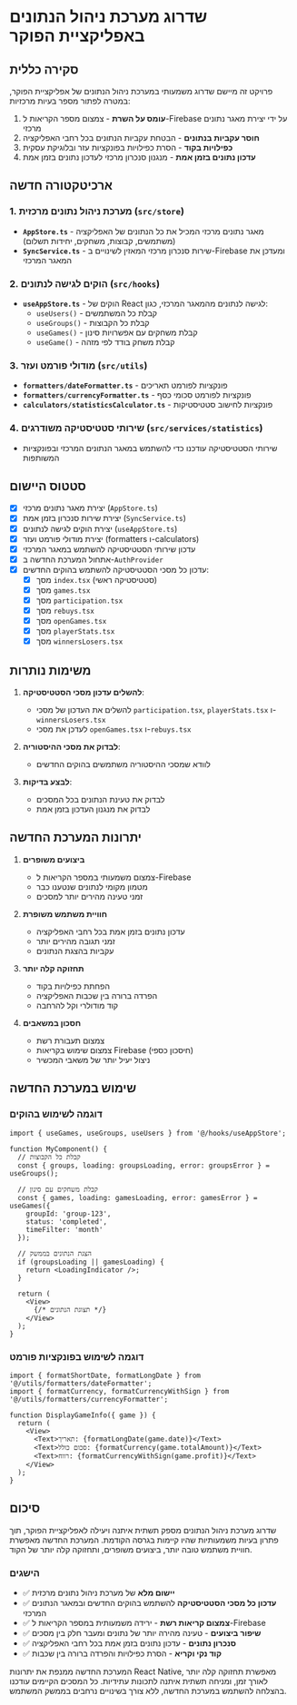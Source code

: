 # שדרוג מערכת ניהול הנתונים באפליקציית הפוקר

## סקירה כללית

פרויקט זה מיישם שדרוג משמעותי במערכת ניהול הנתונים של אפליקציית הפוקר, במטרה לפתור מספר בעיות מרכזיות:

1. **עומס על השרת** - צמצום מספר הקריאות ל-Firebase על ידי יצירת מאגר נתונים מרכזי
2. **חוסר עקביות בנתונים** - הבטחת עקביות הנתונים בכל רחבי האפליקציה
3. **כפילויות בקוד** - הסרת כפילויות בפונקציות עזר ובלוגיקת עסקית
4. **עדכון נתונים בזמן אמת** - מנגנון סנכרון מרכזי לעדכון נתונים בזמן אמת

## ארכיטקטורה חדשה

### 1. מערכת ניהול נתונים מרכזית (`src/store`)

- **`AppStore.ts`** - מאגר נתונים מרכזי המכיל את כל הנתונים של האפליקציה (משתמשים, קבוצות, משחקים, יחידות תשלום)
- **`SyncService.ts`** - שירות סנכרון מרכזי המאזין לשינויים ב-Firebase ומעדכן את המאגר המרכזי

### 2. הוקים לגישה לנתונים (`src/hooks`)

- **`useAppStore.ts`** - הוקים של React לגישה לנתונים מהמאגר המרכזי, כגון:
  - `useUsers()` - קבלת כל המשתמשים
  - `useGroups()` - קבלת כל הקבוצות
  - `useGames()` - קבלת משחקים עם אפשרויות סינון
  - `useGame()` - קבלת משחק בודד לפי מזהה

### 3. מודולי פורמט ועזר (`src/utils`)

- **`formatters/dateFormatter.ts`** - פונקציות לפורמט תאריכים
- **`formatters/currencyFormatter.ts`** - פונקציות לפורמט סכומי כסף
- **`calculators/statisticsCalculator.ts`** - פונקציות לחישוב סטטיסטיקות

### 4. שירותי סטטיסטיקה משודרגים (`src/services/statistics`)

- שירותי הסטטיסטיקה עודכנו כדי להשתמש במאגר הנתונים המרכזי ובפונקציות המשותפות

## סטטוס היישום

- [x] יצירת מאגר נתונים מרכזי (`AppStore.ts`)
- [x] יצירת שירות סנכרון בזמן אמת (`SyncService.ts`)
- [x] יצירת הוקים לגישה לנתונים (`useAppStore.ts`)
- [x] יצירת מודולי פורמט ועזר (formatters ו-calculators)
- [x] עדכון שירותי הסטטיסטיקה להשתמש במאגר המרכזי
- [x] אתחול המערכת החדשה ב-`AuthProvider`
- [x] עדכון כל מסכי הסטטיסטיקה להשתמש בהוקים החדשים:
  - [x] מסך `index.tsx` (סטטיסטיקה ראשי)
  - [x] מסך `games.tsx`
  - [x] מסך `participation.tsx`
  - [x] מסך `rebuys.tsx`
  - [x] מסך `openGames.tsx`
  - [x] מסך `playerStats.tsx`
  - [x] מסך `winnersLosers.tsx`

## משימות נותרות

1. **להשלים עדכון מסכי הסטטיסטיקה**:
   - להשלים את העדכון של מסכי `participation.tsx`, `playerStats.tsx` ו-`winnersLosers.tsx`
   - לעדכן את מסכי `openGames.tsx` ו-`rebuys.tsx`

2. **לבדוק את מסכי ההיסטוריה**:
   - לוודא שמסכי ההיסטוריה משתמשים בהוקים החדשים

3. **לבצע בדיקות**:
   - לבדוק את טעינת הנתונים בכל המסכים
   - לבדוק את מנגנון העדכון בזמן אמת

## יתרונות המערכת החדשה

1. **ביצועים משופרים**
   - צמצום משמעותי במספר הקריאות ל-Firebase
   - מטמון מקומי לנתונים שנטענו כבר
   - זמני טעינה מהירים יותר למסכים

2. **חוויית משתמש משופרת**
   - עדכון נתונים בזמן אמת בכל רחבי האפליקציה
   - זמני תגובה מהירים יותר
   - עקביות בהצגת הנתונים

3. **תחזוקה קלה יותר**
   - הפחתת כפילויות בקוד
   - הפרדה ברורה בין שכבות האפליקציה
   - קוד מודולרי וקל להרחבה

4. **חסכון במשאבים**
   - צמצום תעבורת רשת
   - צמצום שימוש בקריאות Firebase (חיסכון כספי)
   - ניצול יעיל יותר של משאבי המכשיר

## שימוש במערכת החדשה

### דוגמה לשימוש בהוקים

```tsx
import { useGames, useGroups, useUsers } from '@/hooks/useAppStore';

function MyComponent() {
  // קבלת כל הקבוצות
  const { groups, loading: groupsLoading, error: groupsError } = useGroups();
  
  // קבלת משחקים עם סינון
  const { games, loading: gamesLoading, error: gamesError } = useGames({
    groupId: 'group-123',
    status: 'completed',
    timeFilter: 'month'
  });
  
  // הצגת הנתונים בממשק
  if (groupsLoading || gamesLoading) {
    return <LoadingIndicator />;
  }
  
  return (
    <View>
      {/* תצוגת הנתונים */}
    </View>
  );
}
```

### דוגמה לשימוש בפונקציות פורמט

```tsx
import { formatShortDate, formatLongDate } from '@/utils/formatters/dateFormatter';
import { formatCurrency, formatCurrencyWithSign } from '@/utils/formatters/currencyFormatter';

function DisplayGameInfo({ game }) {
  return (
    <View>
      <Text>תאריך: {formatLongDate(game.date)}</Text>
      <Text>סכום כולל: {formatCurrency(game.totalAmount)}</Text>
      <Text>רווח: {formatCurrencyWithSign(game.profit)}</Text>
    </View>
  );
}
```

## סיכום

שדרוג מערכת ניהול הנתונים מספק תשתית איתנה ויעילה לאפליקציית הפוקר, תוך פתרון בעיות משמעותיות שהיו קיימות בגרסה הקודמת. המערכת החדשה מאפשרת חוויית משתמש טובה יותר, ביצועים משופרים, ותחזוקה קלה יותר של הקוד.

### הישגים

- ✅ **יישום מלא** של מערכת ניהול נתונים מרכזית
- ✅ **עדכון כל מסכי הסטטיסטיקה** להשתמש בהוקים החדשים ובמאגר הנתונים המרכזי
- ✅ **צמצום קריאות רשת** - ירידה משמעותית במספר הקריאות ל-Firebase
- ✅ **שיפור ביצועים** - טעינה מהירה יותר של נתונים ומעבר חלק בין מסכים
- ✅ **סנכרון נתונים** - עדכון נתונים בזמן אמת בכל רחבי האפליקציה
- ✅ **קוד נקי וקריא** - הסרת כפילויות והפרדה ברורה בין שכבות

המערכת החדשה ממנפת את יתרונות React Native, מאפשרת תחזוקה קלה יותר לאורך זמן, ומניחה תשתית איתנה לתכונות עתידיות. כל המסכים הקיימים עודכנו בהצלחה להשתמש במערכת החדשה, ללא צורך בשינויים נרחבים בממשק המשתמש. 
